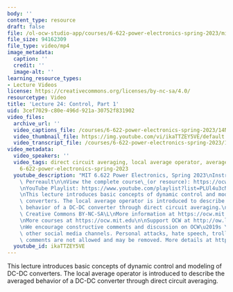 ```yaml
---
body: ''
content_type: resource
draft: false
file: /ol-ocw-studio-app/courses/6-622-power-electronics-spring-2023/mit6_622s23_lecture_24_360p_16_9.mp4
file_size: 94162309
file_type: video/mp4
image_metadata:
  caption: ''
  credit: ''
  image-alt: ''
learning_resource_types:
- Lecture Videos
license: https://creativecommons.org/licenses/by-nc-sa/4.0/
resourcetype: Video
title: 'Lecture 24: Control, Part 1'
uid: 3cef7029-c80e-496d-921a-30752f831902
video_files:
  archive_url: ''
  video_captions_file: /courses/6-622-power-electronics-spring-2023/14NE_jLkKG1ViyIEP58aXf8d79zuS5uLN_transcript.webvtt
  video_thumbnail_file: https://img.youtube.com/vi/ikaTTZEY5VE/default.jpg
  video_transcript_file: /courses/6-622-power-electronics-spring-2023/14NE_jLkKG1ViyIEP58aXf8d79zuS5uLN_transcript.pdf
video_metadata:
  video_speakers: ''
  video_tags: direct circuit averaging, local average operator, averaged circuit model,
    6-622-power-electronics-spring-2023
  youtube_description: "MIT 6.622 Power Electronics, Spring 2023\nInstructor: David\
    \ Perreault\n\nView the complete course\_(or resource): https://ocw.mit.edu/courses/6-622-power-electronics-spring-2023/\L\
    \nYouTube Playlist: https://www.youtube.com/playlist?list=PLUl4u3cNGP62UTc77mJoubhDELSC8lfR0\n\
    \nThis lecture introduces basic concepts of dynamic control and modeling of DC-DC\
    \ converters. The local average operator is introduced to describe the averaged\
    \ behavior of a DC-DC converter through direct circuit averaging.\n\nLicense:\
    \ Creative Commons BY-NC-SA\L\nMore information at https://ocw.mit.edu/terms\L\
    \nMore courses at https://ocw.mit.edu\n\nSupport OCW at http://ow.ly/a1If50zVRlQ\n\
    \nWe encourage constructive comments and discussion on OCW\u2019s YouTube and\
    \ other social media channels. Personal attacks, hate speech, trolling, and inappropriate\
    \ comments are not allowed and may be removed. More details at https://ocw.mit.edu/comments.\n"
  youtube_id: ikaTTZEY5VE
---
```

This lecture introduces basic concepts of dynamic control and modeling of DC-DC converters. The local average operator is introduced to describe the averaged behavior of a DC-DC converter through direct circuit averaging.